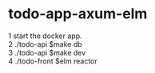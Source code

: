 # todo-app-axum-elm
1 start the docker app.<br>
2 ./todo-api $make db<br>
3 ./todo-api $make dev<br>
4 ./todo-front $elm reactor<br>

